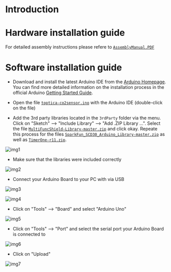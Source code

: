 # Introduction

# Hardware installation guide
For detailed assembly instructions please refere to [``AssemblyManual.PDF``](AssemblyManual.PDF)

# Software installation guide

* Download and install the latest Arduino IDE from the [Arduino Homepage](https://www.arduino.cc/en/software). You can find more detailed information on the installation process in the official Arduino [Getting Started Guide](https://www.arduino.cc/en/Guide).

* Open the file [``toptica-co2sensor.ino``](./toptica-co2sensor.ino) with the Arduino IDE (double-click on the file)

* Add the 3rd party libraries located in the ``3rdParty`` folder via the menu. Click on "Sketch" --> "Include Library" --> "Add .ZIP Library ...". Select the file [``MultiFuncShield-Library-master.zip``](./3rdParty/MultiFuncShield-Library-master.zip) and click okay. Repeate this process for the files [``SparkFun_SCD30_Arduino_Library-master.zip``](./3rdParty/SparkFun_SCD30_Arduino_Library-master.zip) as well as [``TimerOne-r11.zip``](./3rdParty/TimerOne-r11.zip).

![img1](./img/tutorial1.png)

* Make sure that the libraries were included correctly

![img2](./img/tutorial2.png)

* Connect your Arduino Board to your PC with via USB

![img3](./img/tutorial3.png)

![img4](./img/tutorial4.png)

* Click on "Tools" --> "Board" and select "Arduino Uno"

![img5](./img/tutorial5.png)

* Click on "Tools" --> "Port" and select the serial port your Arduino Board is connected to

![img6](./img/tutorial6.png)

* Click on "Upload"

![img7](./img/tutorial7.png)

